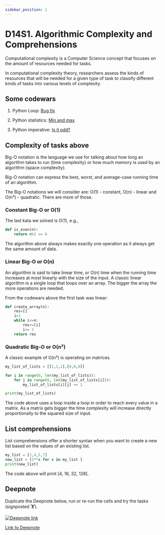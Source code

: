 ```yaml
---
sidebar_position: 1
---
```


# D14S1. Algorithmic Complexity and Comprehensions

Computational complexity is a Computer Science concept that focuses on the amount of resources needed for tasks.

In computational complexity theory, researchers assess the kinds of resources that will be needed for a given type of task to classify different kinds of tasks into various levels of complexity.

## Some codewars

1. Python Loop: [Bug fix](https://www.codewars.com/kata/55c28f7304e3eaebef0000da/python)

2. Python statistics: [Min and max](https://www.codewars.com/kata/577a98a6ae28071780000989/python)

3. Python imperative: [Is it odd?](https://www.codewars.com/kata/555a67db74814aa4ee0001b5/python)

## Complexity of tasks above

Big-O notation is the language we use for talking about how long an algorithm takes to run (time complexity) or how much memory is used by an algorithm (space complexity).

Big-O notation can express the best, worst, and average-case running time of an algorithm.

The Big-O notations we will consider are: O(1) - constant, O(n) - linear and O(n²) - quadratic. There are more of those.

### Constant Big-O or O(1)

The last kata we solved is O(1), e.g.,

```python
def is_even(n): 
    return n%2 == 0
```

The algorithm above always makes exactly one operation as it always get the same amount of data.

### Linear Big-O or O(n)

An algorithm is said to take linear time, or O(n) time when the running time increases at most linearly with the size of the input. A classic linear algorithm is a single loop that loops over an array. The bigger the array the more operations are needed.

From the codewars above the first task was linear:

```python
def create_array(n):
    res=[]
    i=1
    while i<=n:
        res+=[i]
        i+= 1
    return res
```

### Quadratic Big-O or O(n²)

A classic example of O(n²) is operating on matrices.

```python
my_list_of_lists = [[1,1,1],[0,0,0]]

for i in range(0, len(my_list_of_lists)):
    for j in range(0, len(my_list_of_lists[i])):
        my_list_of_lists[i][j] += 1

print(my_list_of_lists)
```

The code above uses a loop inside a loop in order to reach every value in a matrix. As a matrix gets bigger the time complexity will increase directly proportionally to the squared size of input.

## List comprehensions

List comprehensions offer a shorter syntax when you want to create a new list based on the values of an existing list.

```python
my_list = [2,4,5,7]
new_list = [2**x for x in my_list ]
print(new_list)
```

The code above will print [4, 16, 32, 128].

## Deepnote

Duplicate the Deepnote below, run or re-run the cells and try the tasks (signposted 🏋️).

[<img
    src="/img/icons/deepnote-logo.svg"
    alt="Deepnote link"
/>](https://deepnote.com/project/complexity-comprehension-6wZMpRdvTuabHuwF__0jkw/%2Fnotebook.ipynb)

[Link to Deepnote](https://deepnote.com/project/complexity-comprehension-6wZMpRdvTuabHuwF__0jkw/%2Fnotebook.ipynb)
